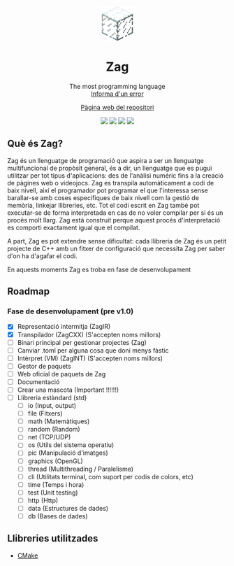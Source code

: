 <br />
 <p align="center">
  <img src="logo.png" alt="Logo" width="80" height="80">

  <h1 align="center">Zag</h1>
    <p align="center">
    The most programming language
    <br />
    <a href="https://git.aranroig.com/BinarySandia04/Zag/issues">Informa d'un error</a>
</p>
<p align="center">
  <a href="https://git.aranroig.com/BinarySandia04/Zag">Pàgina web del repositori</a>
</p>
<p align="center">
<img src="https://img.shields.io/github/repo-size/BinarySandia04/Zag?color=%23fff&label=Repo%20size&style=for-the-badge">
<img src="https://img.shields.io/github/languages/code-size/BinarySandia04/Zag?color=%23ccc&style=for-the-badge">
<img src="https://img.shields.io/github/v/tag/BinarySandia04/Zag?color=%23a5dff2&label=Version&style=for-the-badge">
<img src="https://img.shields.io/github/downloads/BinarySandia04/Zag/total?style=for-the-badge">
</p>

## Què és Zag?
Zag és un llenguatge de programació que aspira a ser un llenguatge multifuncional de propòsit general, és a dir, un llenguatge que es pugui utilitzar per tot tipus d'aplicacions: des
de l'anàlisi numéric fins a la creació de pàgines web o videojocs. Zag es transpila automàticament a codi de baix nivell, així el programador pot programar el que l'interessa sense
barallar-se amb coses especifiques de baix nivell com la gestió de memòria, linkejar llibreries, etc. Tot el codi escrit en Zag també pot executar-se de forma interpretada en cas de no voler
compilar per si és un procés molt llarg. Zag està construit perque aquest procés d'interpretació es comporti exactament igual que el compilat.

A part, Zag es pot extendre sense dificultat: cada llibreria de Zag és un petit projecte de C++ amb un fitxer de configuració que necessita Zag per saber d'on ha d'agafar el codi.

En aquests moments Zag es troba en fase de desenvolupament

## Roadmap
### Fase de desenvolupament (pre v1.0)
- [X] Representació intermitja (ZagIR)
- [X] Transpilador (ZagCXX) (S'accepten noms millors)
- [ ] Binari principal per gestionar projectes (Zag) 
- [ ] Canviar .toml per alguna cosa que doni menys fàstic
- [ ] Intèrpret (VM) (ZagINT) (S'accepten noms millors)
- [ ] Gestor de paquets
- [ ] Web oficial de paquets de Zag
- [ ] Documentació
- [ ] Crear una mascota (Important !!!!!!)
- [ ] Llibreria estàndard (std)
  - [ ] io (Input, output)
  - [ ] file (Fitxers)
  - [ ] math (Matemàtiques)
  - [ ] random (Random)
  - [ ] net (TCP/UDP)
  - [ ] os (Utils del sistema operatiu)
  - [ ] pic (Manipulació d'imatges)
  - [ ] graphics (OpenGL)
  - [ ] thread (Multithreading / Paralelisme)
  - [ ] cli (Utilitats terminal, com suport per codis de colors, etc)
  - [ ] time (Temps i hora)
  - [ ] test (Unit testing)
  - [ ] http (Http)
  - [ ] data (Estructures de dades)
  - [ ] db (Bases de dades)

## Llibreries utilitzades

- [CMake](https://cmake.org/)
